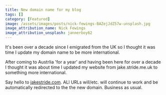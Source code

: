 ```yaml
---
title: New domain name for my blog
tags: []
category: [Featured]
image: /assets/images/posts/nick-fewings-BAZejJdZ57w-unsplash.jpg
image_attribution_name: Nick Fewings
image_attribution_unsplash: jannerboy62
---
```

It's been over a decade since I emigrated from the UK so I thought it was time I update my domain name to be more international.
<!-- readmore -->
After coming to Austrlia 'for a year' and having been here for over a decade I thought it was about time I updated my website from jake.stride.me.uk to something more international.

Say hello to [jakestride.com](https://jakestride.com). ALl URLs will/etc. will continue to work and be automatically redirected to the the new domain. Business as usual.
